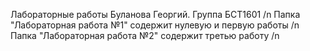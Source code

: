 Лабораторные работы Буланова Георгий. Группа БСТ1601 /n
Папка "Лабораторная работа №1" содержит нулевую и первую работы /n
Папка "Лабораторная работа №2" содержит третью работу /n
